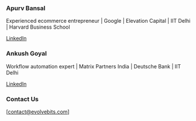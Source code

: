 ### Apurv Bansal

Experienced ecommerce entrepreneur | Google | Elevation Capital | IIT Delhi | Harvard Business School

[LinkedIn](https://www.linkedin.com/in/bansalapurv)

### Ankush Goyal

Workflow automation expert | Matrix Partners India | Deutsche Bank | IIT Delhi

[LinkedIn](https://www.linkedin.com/in/ankushgoyal35)

### Contact Us

[contact@evolvebits.com]
